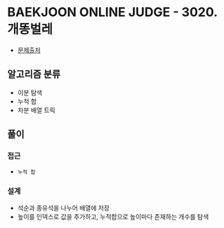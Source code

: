 # BAEKJOON ONLINE JUDGE - 3020. 개똥벌레

- [문제출처](https://www.acmicpc.net/problem/3020 '3020. 개똥벌레')

## 알고리즘 분류

- 이분 탐색
- 누적 합
- 차분 배열 트릭

## 풀이

### 접근

- `누적 합`

### 설계

- 석순과 종유석을 나누어 배열에 저장
- 높이를 인덱스로 값을 추가하고, 누적합으로 높이마다 존재하는 개수를 탐색
